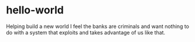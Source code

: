 # hello-world
Helping build a new world
I feel the banks are criminals and want nothing to do with a system that exploits and takes advantage of us like that.
